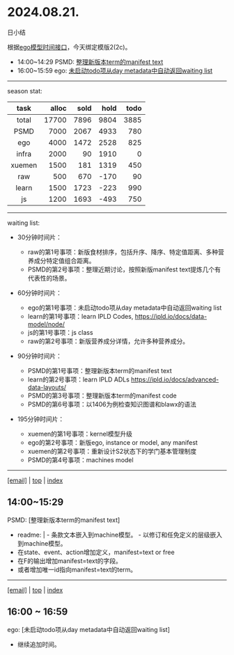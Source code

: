 # 2024.08.21.
日小结

<a id="top"></a>
根据[ego模型时间接口](https://gitee.com/hyg/blog/blob/master/timeflow.md)，今天绑定模版2(2c)。

<a id="index"></a>
- 14:00~14:29	PSMD: [整理新版本term的manifest text](#20240821140000)
- 16:00~15:59	ego: [未启动todo项从day metadata中自动返回waiting list](#20240821160000)

---
season stat:

| task | alloc | sold | hold | todo |
| :---: | ---: | ---: | ---: | ---: |
| total | 17700 | 7896 | 9804 | 3885 |
| PSMD | 7000 | 2067 | 4933 | 780 |
| ego | 4000 | 1472 | 2528 | 825 |
| infra | 2000 | 90 | 1910 | 0 |
| xuemen | 1500 | 181 | 1319 | 450 |
| raw | 500 | 670 | -170 | 90 |
| learn | 1500 | 1723 | -223 | 990 |
| js | 1200 | 1693 | -493 | 750 |

---
waiting list:


- 30分钟时间片：
  - raw的第1号事项：新版食材排序，包括升序、降序、特定值距离、多种营养成分特定值组合距离。
  - PSMD的第2号事项：整理近期讨论，按照新版manifest text提炼几个有代表性的场景。

- 60分钟时间片：
  - ego的第1号事项：未启动todo项从day metadata中自动返回waiting list
  - learn的第1号事项：learn IPLD Codes, https://ipld.io/docs/data-model/node/
  - js的第1号事项：js class
  - raw的第2号事项：新版营养成分详情，允许多种营养成分。

- 90分钟时间片：
  - PSMD的第1号事项：整理新版本term的manifest text
  - learn的第2号事项：learn IPLD ADLs https://ipld.io/docs/advanced-data-layouts/
  - PSMD的第3号事项：整理新版本term的manifest code
  - PSMD的第6号事项：以1406为例检查知识图谱和blawx的语法

- 195分钟时间片：
  - xuemen的第1号事项：kernel模型升级
  - ego的第2号事项：新版ego, instance or model, any manifest
  - xuemen的第2号事项：重新设计S2状态下的学门基本管理制度
  - PSMD的第4号事项：machines model

---
<a href="mailto:huangyg@mars22.com?subject=关于2024.08.21.[整理新版本term的manifest text]任务&body=日期: 2024.08.21.%0D%0A序号: 6%0D%0A手稿:../../draft/2024/08/20240821140000.md%0D%0A---请勿修改邮件主题及以上内容 从下一行开始写您的想法---%0D%0A">[email]</a> | [top](#top) | [index](#index)
<a id="20240821140000"></a>
## 14:00~15:29
PSMD: [整理新版本term的manifest text]

- readme: |
      - 条款文本嵌入到machine模型。
      - 以修订和任免定义的层级嵌入到machine模型。
- 在state、event、action增加定义，manifest=text or free
- 在F的输出增加manifest=text的字段。
- 或者增加唯一id指向manifest=text的term。

---
<a href="mailto:huangyg@mars22.com?subject=关于2024.08.21.[未启动todo项从day metadata中自动返回waiting list]任务&body=日期: 2024.08.21.%0D%0A序号: 8%0D%0A手稿:../../draft/2024/08/20240821160000.md%0D%0A---请勿修改邮件主题及以上内容 从下一行开始写您的想法---%0D%0A">[email]</a> | [top](#top) | [index](#index)
<a id="20240821160000"></a>
## 16:00 ~ 16:59
ego: [未启动todo项从day metadata中自动返回waiting list]

- 继续追加时间。